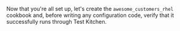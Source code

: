 Now that you're all set up, let's create the `awesome_customers_rhel` cookbook and, before writing any configuration code, verify that it successfully runs through Test Kitchen.
